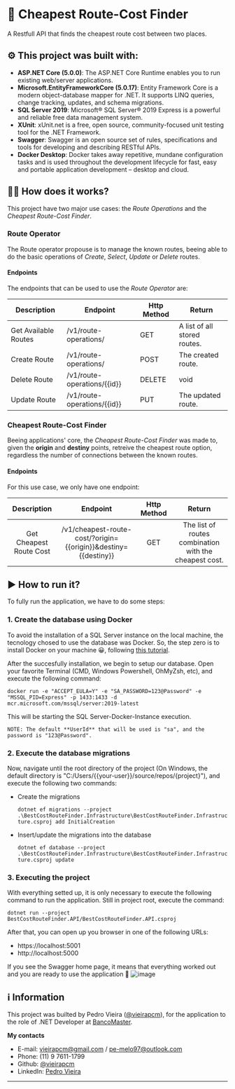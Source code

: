 ﻿# 🛫 Cheapest Route-Cost Finder
A Restfull API that finds the cheapest route cost between two places.

## ⚙ This project was built with:
- **ASP.NET Core (5.0.0)**: The ASP.NET Core Runtime enables you to run existing web/server applications.
- **Microsoft.EntityFrameworkCore (5.0.17)**: Entity Framework Core is a modern object-database mapper for .NET. It supports LINQ queries, change tracking, updates, and schema migrations.
- **SQL Server 2019**: Microsoft® SQL Server® 2019 Express is a powerful and reliable free data management system.  
- **XUnit**: xUnit.net is a free, open source, community-focused unit testing tool for the .NET Framework.
- **Swagger**: Swagger is an open source set of rules, specifications and tools for developing and describing RESTful APIs.
- **Docker Desktop**: Docker takes away repetitive, mundane configuration tasks and is used throughout the development lifecycle for fast, easy and portable application development – desktop and cloud.

## 💁🏾‍ How does it works?
This project have two major use cases: the *Route Operations* and the *Cheapest Route-Cost Finder*.

### Route Operator
The Route operator propouse is to manage the known routes, beeing able to do the basic operations of *Create*, *Select*, *Update* or *Delete* routes. 

#### Endpoints
The endpoints that can be used to use the *Route Operator* are:

| **Description** | **Endpoint** | **Http Method** | **Return** |
|---|---|---|---|
| Get Available Routes | /v1/route-operations/ | GET | A list of all stored routes. |
| Create Route | /v1/route-operations/ | POST | The created route. |
| Delete Route | /v1/route-operations/{{id}} | DELETE | void |
| Update Route | /v1/route-operations/{{id}} | PUT | The updated route. |

### Cheapest Route-Cost Finder
Beeing applications' core, the *Cheapest Route-Cost Finder* was made to, given the **origin** and **destiny** points, retreive the cheapest route option, regardless the number of connections between the known routes.

#### Endpoints
For this use case, we only have one endpoint:

| **Description** | **Endpoint** | **Http Method** | **Return** |
|:---:|:---:|:---:|:---:|
| Get Cheapest Route Cost | /v1/cheapest-route-cost/?origin={{origin}}&destiny={{destiny}} | GET | The list of routes combination with the cheapest cost. |

## ▶ How to run it?

To fully run the application, we have to do some steps:

### 1️.   Create the database using Docker
To avoid the installation of a SQL Server instance on the local machine, the tecnology chosed to use the database was Docker.
So, the step zero is to install Docker on your machine 😀, following [this tutorial](https://www.docker.com/products/docker-desktop/).

After the succesfully installation, we begin to setup our database.
Open your favorite Terminal (CMD, Windows Powershell, OhMyZsh, etc), and execute the following command:

`docker run -e "ACCEPT_EULA=Y" -e "SA_PASSWORD=123@Password" -e "MSSQL_PID=Express" -p 1433:1433 -d mcr.microsoft.com/mssql/server:2019-latest`

This will be starting the SQL Server-Docker-Instance execution.

	NOTE: The default **UserId** that will be used is "sa", and the password is "123@Password".

### 2. Execute the database migrations

Now, navigate until the root directory of the project (On Windows, the default directory is "C:/Users/{{your-user}}/source/repos/{project}"), and execute the following two commands:

* Create the migrations

	`dotnet ef migrations --project .\BestCostRouteFinder.Infrastructure\BestCostRouteFinder.Infrastructure.csproj add InitialCreation`

* Insert/update the migrations into the database

	`dotnet ef database --project .\BestCostRouteFinder.Infrastructure\BestCostRouteFinder.Infrastructure.csproj update`


### 3. Executing the project
With everything setted up, it is only necessary to execute the following command to run the application.
Still in project root, execute the command:

`dotnet run --project BestCostRouteFinder.API/BestCostRouteFinder.API.csproj`

After that, you can open up you browser in one of the following URLs:
- https://localhost:5001
- http://localhost:5000

If you see the Swagger home page, it means that everything worked out and you are ready to use the application 🚀
![image](https://user-images.githubusercontent.com/19916327/171126534-95c4bf41-9f55-4f3c-82c5-e61a2ba21cfb.png)

## ℹ Information
This project was builted by Pedro Vieira ([@vieirapcm](https://github.com/vieirapcm/)), for the application to the role of .NET Developer at [BancoMaster](https://www.bancomaster.com.br/).

**My contacts**
- E-mail: vieirapcm@gmail.com / pe-melo97@outlook.com
- Phone: (11) 9 7611-1799
- Github: [@vieirapcm](https://github.com/vieirapcm/)
- LinkedIn: [Pedro Vieira](https://www.linkedin.com/in/vieirapcm/)


-----
